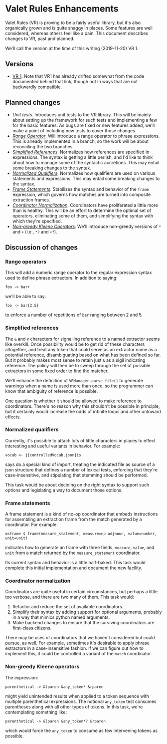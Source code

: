 # Valet Rules Enhancements

Valet Rules (VR) is proving to be a fairly useful library, but it's also
organically grown and is quite shaggy in places.  Some features are
well considered, whereas others feel like a pain.  This document
describes changes to VR, past and planned.

We'll call the version at the time of this writing (2019-11-20) VR 1.

## Versions

* [VR 1](ValetRules.md).  Note that VR1 has already drifted somewhat
  from the code documented behind that link, though not in ways that
  are not backwardly compatible.

## Planned changes 

* *Unit tests*. Introduces unit tests to the VR library.  This will be mainly
  about setting up the framework for such tests and implementing a few
  for the basic features.  As bugs are fixed or new features added,
  we'll make a point of including new tests to cover those changes.
* [*Range Operator*](#range-operators).  Will introduce a range
  operator to phrase expressions.  This is already implemented in a
  branch, so the work will be about reconciling the two branches.
* [*Simplified References*](#simplified-references). Normalizes how
  references are specified in expressions.  The syntax is getting a
  little perlish, and I'd like to think about how to manage some of
  the syntactic accretions.  This may entail some breaking changes to
  the syntax.
* [*Normalized Qualifiers*](#normalized-qualifiers). Normalizes how
  qualifiers are used on various statements and expressions.  This may
  entail some breaking changes to the syntax.
* [*Frame Statements*](#frame-statements). Stabilizes the syntax and
  behavior of the `frame` expression, which governs how matches are
  turned into composite extraction frames.
* [*Coordinator
  Normalization*](#coordinator-normalization). Coordinators have
  proliferated a little more than is healthy.  This will be an effort
  to determine the optimal set of operators, eliminating some of them,
  and simplifying the syntax with which they're specified.
* [*Non-greedy Kleene Operators*](#non-greedy-kleene-operators). We'll
  introduce non-greedy versions of `*` and `+` (i.e., `*?` and `+?`).

## Discussion of changes

### Range operators

This will add a numeric range operator to the regular expression
syntax used to define phrase extractors.  In addition to saying:

```
foo -> bar+
```

we'll be able to say:

```
foo -> bar{2,5}
```

to enforce a number of repetitions of `bar` ranging between 2 and 5.

### Simplified references

The `&` and `@` characters for signalling reference to a named
extractor seems like overkill.  Once possibility would be to get rid
of these characters altogether, and treat any token that could serve
as an extractor name as a potential reference, disambiguating based on
what has been defined so far.  But it probably makes most sense to
retain just `&` as a sigil indicating reference.  The policy will then
be to sweep through the set of possible extractors in some fixed order
to find the matcher.

We'll enhance the definition of `VRManager.parse_file()` to generate
warnings when a name is used more than once, so the programmer can
know that ambiguity of reference is possible.

One question is whether it should be allowed to make reference to
coordinators.  There's no reason why this shouldn't be possible in
principle, but it certainly would increase the odds of infinite loops
and other untoward effects.

### Normalized qualifiers

Currently, it's possible to attach lots of little characters in places
to effect interesting and useful variants in behavior.  For example:

```
vocab <- j{controlledVocab.json}is
```

says do a special kind of import, treating the indicated file as
source of a json structure that defines a number of lexical tests,
enforcing that they're case-insensitive, and stipulating that stemming
should be performed.

This task would be about deciding on the right syntax to support such
options and legislating a way to document those options.

### Frame statements

A frame statement is a kind of no-op coordinator that embeds
instructions for assembling an extraction frame from the match
generated by a coordinator.  For example:

```
msframe $ frame(measure_statement, measure=np adjnoun, value=number, unit=unit)
```

indicates how to generate an frame with three fields, `measure`,
`value`, and `unit` from a match returned by the `measure_statement`
coordinator. 

Its current syntax and behavior is a little half-baked.  This task
would complete this initial implementation and document the new
facility.

### Coordinator normalization

Coordinators are quite useful in certain circumstances, but perhaps a
little too verbose, and there are two many of them.  This task would:

1. Refactor and reduce the set of available coordinators.
2. Simplify their syntax by adding support for optional arguments,
   probably in a way that mimics python named arguments.
3. Make backend changes to ensure that the surviving coordinators are
   first-class citizens.

There may be uses of coordinators that we haven't considered but could
pursue, as well.  For example, sometimes it's desirable to apply
phrase extractors in a case-insensitive fashion.  If we can figure out
how to implement this, it could be controlled a variant of the `match`
coordinator. 

### Non-greedy Kleene operators

The expression:

```
parenthetical -> &lparen &any_token* &rparen
```

might yield unintended results when applied to a token sequence with
multiple parenthetical expressions.  The notional `any_token` test
consumes parentheses along with all other types of tokens.  In this
task, we're contemplating something like:

```
parenthetical -> &lparen &any_token*? &rparen
```

which would force the `any_token` to consume as few intervening tokens
as possible.

